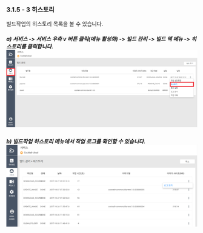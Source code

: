 ### 3.1.5 - 3 히스토리

빌드작업의 히스토리 목록을 볼 수 있습니다.

##### a\) 서비스 -&gt; 서비스 우측 v 버튼 클릭\(메뉴 활성화\) -&gt; 빌드 관리 -&gt; 빌드 액 메뉴 -&gt; 히스토리를 클릭합니다.![](/assets/히스토리.png)

##### b\) 빌드작업 히스토리 메뉴에서 작업 로그를 확인할 수 있습니다.![](/assets/히스토리2.png)



